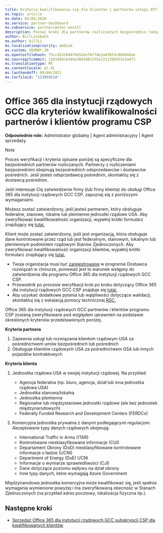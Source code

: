 ```yaml
---
title: Kryteria kwalifikowania się dla klientów i partnerów usługi Office 365 Government GCC
ms.topic: article
ms.date: 05/05/2020
ms.service: partner-dashboard
ms.subservice: partnercenter-enroll
description: Poznaj kroki dla partnerów rozliczanych bezpośrednio (odsprzedawców bezpośrednich, dostawców pośrednich) w celu weryfikacji partnerów i klientów Office 365 dla instytucji rządowych GCC dla dostawcy CSP.
author: BillLinzbach
ms.author: billLi
ms.localizationpriority: medium
ms.custom: SEOMAY.20
ms.openlocfilehash: 73ccd5326447de52eef6f7de2a43b53c09d84dae
ms.sourcegitcommit: 1161d5bcb345e368348c535a7211f0d353c5a471
ms.translationtype: MT
ms.contentlocale: pl-PL
ms.lasthandoff: 09/09/2021
ms.locfileid: "123959518"
---
```

# <a name="office-365-government-gcc-for-csp-partner-and-customer-eligibility-criteria"></a>Office 365 dla instytucji rządowych GCC dla kryteriów kwalifikowalności partnerów i klientów programu CSP 

**Odpowiednie role:** Administrator globalny | Agent administracyjny | Agent sprzedaży

>[!NOTE]
>Proces weryfikacji i kryteria opisane poniżej są specyficzne dla bezpośrednich partnerów rozliczanych. Partnerzy z rozliczeniami bezpośrednimi obejmują bezpośrednich odsprzedawców i dostawców pośrednich.  Jeśli jesteś odsprzedawcą pośrednim, skontaktuj się z dostawcą pośrednim.

Jeśli interesuje Cię zatwierdzenie firmy (lub firmy klienta) do obsługi Office 365 dla instytucji rządowych GCC CSP, zapoznaj się z poniższymi wymaganiami.

Możesz zostać zatwierdzony, jeśli jesteś partnerem, który obsługuje federalne, stanowe, lokalne lub plemienne jednostki rządowe USA. Aby zweryfikować kwalifikowalność organizacji, wypełnij krótki formularz znajdujący się [tutaj.](https://products.office.com/government/eligibility-validation?ReqType=CSPPartner)

Klient może zostać zatwierdzony, jeśli jest organizacją, która obsługuje dane kontrolowane przez rząd lub jest federalnym, stanowym, lokalnym lub plemiennym podmiotem rządowym Stanów Zjednoczonych. Aby zweryfikować kwalifikowalność organizacji klientów, wypełnij krótki formularz znajdujący się [tutaj.](https://products.office.com/government/eligibility-validation?ReqType=CSPCustomer) 

-   Twoja organizacja musi być [zarejestrowane](https://partnercenter.microsoft.com/partner/cloud-solution-provider) w programie Dostawca rozwiązań w chmurze, ponieważ jest to warunek wstępny do zatwierdzenia dla programu Office 365 dla instytucji rządowych GCC CSP.
-   Przewodnik po procesie weryfikacji krok po kroku dotyczący Office 365 dla instytucji rządowych GCC CSP znajduje się [tutaj.](https://go.microsoft.com/fwlink/?linkid=2007323)
-   Aby uzyskać dodatkowe pytania lub wątpliwości dotyczące walidacji, skontaktuj się z eskalacją pomocy technicznej [RSC.](mailto:usgcce@microsoft.com)

Office 365 dla instytucji rządowych GCC partnerów i klientów programu CSP zostaną zweryfikowane pod względem uprawnień na podstawie określonych kryteriów przedstawionych poniżej.

**Kryteria partnera**
1.  Zapewnia usługi lub rozwiązania klientom rządowym USA za pośrednictwem umów bezpośrednich lub pośrednich
2.  Obsługuje klientów rządowych USA za pośrednictwem GSA lub innych pojazdów kontraktowych

**Kryteria klienta**
1.  Jednostka rządowa USA w swojej instytucji rządowej. Na przykład:
 
    -  Agencja federalna (np. biuro, agencja, dział lub inna jednostka rządowa USA)
    -   Jednostka stanowa/lokalna 
    -   Jednostka plemienna
    -   Regionalne lub międzystanowe jednostki rządowe (ale bez jednostek międzynarodowych)
    -   Federally Funded Research and Development Centers (FERDCs)

2.  Komercyjna jednostka prywatna z danymi podlegającymi regulacjom. Akceptowane typy danych rządowych obejmują: 
    -   International Traffic in Arms (ITAR)
    -   Kontrolowane niesklasyfikowane informacje (CUI)
    -   Departament Obrony (DoD) niesklasyfikowane kontrolowane informacje o ładzie (UCNI)
    -   Department of Energy (DoE) UCNI
    -   Informacje o wymiarze sprawiedliwości (CJI)
    -   Dane dotyczące poziomu wpływu na dział obrony
    -   Inne typy danych, które wymagają Azure Government

Międzynarodowa jednostka komercyjna może kwalifikować się, jeśli spełnia wymagania wymienione powyżej i ma zweryfikowaną obecność w Stanach Zjednoczonych (na przykład adres pocztowy, lokalizacja fizyczna itp.).

## <a name="next-steps"></a>Następne kroki

- [Sprzedaż Office 365 dla instytucji rządowych GCC subskrypcji CSP dla kwalifikowanych klientów](csp-gcc-overview.md)